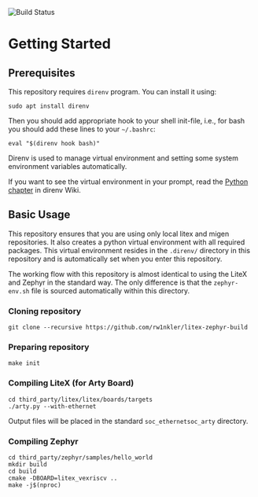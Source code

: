![Build Status](http://83.238.210.90:8080/buildStatus/icon?job=litex-zephyr-build)

# Getting Started

## Prerequisites

This repository requires `direnv` program. You can install it using:
```
sudo apt install direnv
```

Then you should add appropriate hook to your shell init-file, i.e., for bash
you should add these lines to your `~/.bashrc`:

```
eval "$(direnv hook bash)"
```

Direnv is used to manage virtual environment and setting some system environment variables automatically.

If you want to see the virtual environment in your prompt, read the
[Python chapter](https://github.com/direnv/direnv/wiki/Python) in direnv Wiki.

## Basic Usage

This repository ensures that you are using only local litex and migen repositories.
It also creates a python virtual environment with all required packages.
This virtual environment resides in the `.direnv/` directory in this repository
and is automatically set when you enter this repository.

The working flow with this repository is almost identical to using
the LiteX and Zephyr in the standard way. The only difference is that
the `zephyr-env.sh` file is sourced automatically within this directory.

### Cloning repository

```
git clone --recursive https://github.com/rw1nkler/litex-zephyr-build
```

### Preparing repository

```
make init
```

### Compiling LiteX (for Arty Board)

```
cd third_party/litex/litex/boards/targets
./arty.py --with-ethernet
```

Output files will be placed in the standard `soc_ethernetsoc_arty` directory.

### Compiling Zephyr

```
cd third_party/zephyr/samples/hello_world
mkdir build
cd build
cmake -DBOARD=litex_vexriscv ..
make -j$(nproc)
````
